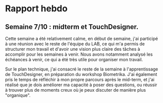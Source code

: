 # Rapport hebdo

## Semaine 7/10 : midterm et TouchDesigner.

Cette semaine a été relativement calme, en début de semaine, j'ai participé à une réunion avec le reste de l'équipe du LAB, ce qui m'a permis de structurer mon travail et d'avoir une vision plus claire des tâches à accomplir pour les semaines à venir. Nous avons notamment analysé les échéances à venir, ce qui a été très utile pour organiser mon travail.

Sur le plan technique, j'ai consacré le reste de la semaine à l'apprentissage de TouchDesigner, en préparation du workshop Biometrika. 
J'ai également pris le temps de réfléchir à mon propre parcours après le mid-term, et j'ai réalisé que je dois améliorer ma capacité à poser des questions, ou réussir à trouver plus de moments creux où je peux discuter de manière plus "organique". 
